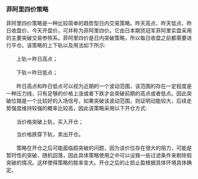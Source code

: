 ### 菲阿里四价策略
菲阿里四价策略是一种比较简单的趋势型日内交易策略。昨天高点、昨天低点、昨日收盘价、今天开盘价，可并称为菲阿里四价。它由日本期货冠军菲阿里实盘采用的主要突破交易参照系。菲阿里四价是日内突破策略，所以每日收盘之前都需要进行平仓。该策略的上下轨以及用法如下所示:<br>
<br>
　　上轨＝昨日高点；<br>
<br>
　　下轨＝昨日低点；<br>
<br>
　　昨日高点和昨日低点可以视为近期的一个波动范围，该范围的存在一定程度是一种压力线，只有足够的价格上涨或者下跌才会突破前期的高点或者低点。因此突破位臵是一个比较好的入场信号，如果突破该波动范围，则证明动能较大，后续走势强度维持较强的概率比较高，因此该策略采用以下开仓方式:<br>
<br>
　　当价格突破上轨，买入开仓；<br>

　　当价格跌穿下轨，卖出开仓。<br>
<br>
　　策略在开仓之后可能面临假突破的问题，因为该价位存在很大的阻力，可能是暂时性的突破，随机回落，因此具体策略使用之中可以设臵一些过滤条件来剔除假突破的情况。这样使得策略的胜率变大。开仓之后的止损止盈根据具体环境具体确定。<br>
